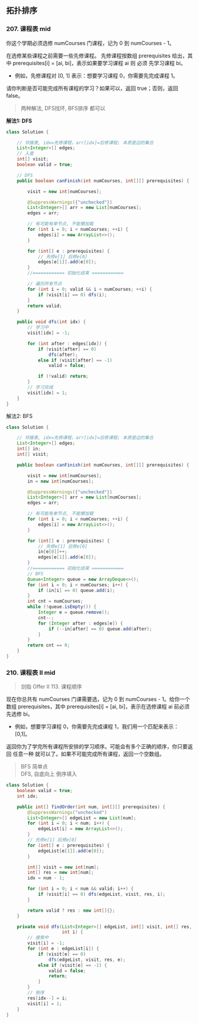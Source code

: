 ## 拓扑排序

### 207. 课程表 mid

你这个学期必须选修 numCourses 门课程，记为 0 到 numCourses - 1。

在选修某些课程之前需要一些先修课程。 先修课程按数组 prerequisites 给出，其中 prerequisites[i] = [ai, bi]，表示如果要学习课程 ai 则 必须 先学习课程 bi。

- 例如，先修课程对 [0, 1] 表示：想要学习课程 0，你需要先完成课程 1。

请你判断是否可能完成所有课程的学习？如果可以，返回 true；否则，返回 false。

> 两种解法, DFS找环, BFS排序 都可以

**解法1: DFS**

```java
class Solution {

    // 邻接表, idx=先修课程，arr[idx]=后修课程; 本质是边的集合
    List<Integer>[] edges;
    // 入度
    int[] visit;
    boolean valid = true;

    // DFS
    public boolean canFinish(int numCourses, int[][] prerequisites) {

        visit = new int[numCourses];

        @SuppressWarnings({"unchecked"})
        List<Integer>[] arr = new List[numCourses];
        edges = arr;

        // 有可能有单节点, 不能懒加载
        for (int i = 0; i < numCourses; ++i) {
            edges[i] = new ArrayList<>();
        }

        for (int[] e : prerequisites) {
            // 先修e[1] 后修e[0]
            edges[e[1]].add(e[0]);
        }
        //============ 初始化结束 ============

        // 遍历所有节点
        for (int i = 0; valid && i < numCourses; ++i) {
            if (visit[i] == 0) dfs(i);
        }
        return valid;
    }

    public void dfs(int idx) {
        // 学习中
        visit[idx] = -1;

        for (int after : edges[idx]) {
            if (visit[after] == 0)
                dfs(after);
            else if (visit[after] == -1)
                valid = false;

            if (!valid) return;
        }
        // 学习完成
        visit[idx] = 1;
    }
}
```

解法2: BFS

```java
class Solution {

    // 邻接表, idx=先修课程，arr[idx]=后修课程; 本质是边的集合
    List<Integer>[] edges;
    int[] in;
    int[] visit;

    public boolean canFinish(int numCourses, int[][] prerequisites) {

        visit = new int[numCourses];
        in = new int[numCourses];

        @SuppressWarnings({"unchecked"})
        List<Integer>[] arr = new List[numCourses];
        edges = arr;

        // 有可能有单节点, 不能懒加载
        for (int i = 0; i < numCourses; ++i) {
            edges[i] = new ArrayList<>();
        }

        for (int[] e : prerequisites) {
            // 先修e[1] 后修e[0]
            in[e[0]]++;
            edges[e[1]].add(e[0]);
        }
        //============ 初始化结束 ============
        // BFS
        Queue<Integer> queue = new ArrayDeque<>();
        for (int i = 0; i < numCourses; i++) {
            if (in[i] == 0) queue.add(i);
        }
        int cnt = numCourses;
        while (!queue.isEmpty()) {
            Integer e = queue.remove();
            cnt--;
            for (Integer after : edges[e]) {
                if (--in[after] == 0) queue.add(after);
            }
        }
        return cnt == 0;
    }
}
```

### 210. 课程表 II mid

> 剑指 Offer II 113. 课程顺序

现在你总共有 numCourses 门课需要选，记为 0 到 numCourses - 1。给你一个数组 prerequisites，其中 prerequisites[i] = [ai, bi]，表示在选修课程 ai 前必须先选修 bi。

- 例如，想要学习课程 0，你需要先完成课程 1，我们用一个匹配来表示：[0,1]。

返回你为了学完所有课程所安排的学习顺序。可能会有多个正确的顺序，你只要返回 任意一种 就可以了。如果不可能完成所有课程，返回一个空数组。

> BFS 简单点  
> DFS, 自底向上 倒序填入

```java
class Solution {
    boolean valid = true;
    int idx;

    public int[] findOrder(int num, int[][] prerequisites) {
        @SuppressWarnings("unchecked")
        List<Integer>[] edgeList = new List[num];
        for (int i = 0; i < num; i++) {
            edgeList[i] = new ArrayList<>();
        }
        // 先修e[1] 后修e[0]
        for (int[] e : prerequisites) {
            edgeList[e[1]].add(e[0]);
        }

        int[] visit = new int[num];
        int[] res = new int[num];
        idx = num - 1;

        for (int i = 0; i < num && valid; i++) {
            if (visit[i] == 0) dfs(edgeList, visit, res, i);
        }

        return valid ? res : new int[]{};
    }

    private void dfs(List<Integer>[] edgeList, int[] visit, int[] res,
                     int i) {
        // 搜索中
        visit[i] = -1;
        for (int e : edgeList[i]) {
            if (visit[e] == 0)
                dfs(edgeList, visit, res, e);
            else if (visit[e] == -1) {
                valid = false;
                return;
            }
        }
        // 倒序
        res[idx--] = i;
        visit[i] = 1;
    }
}
```
